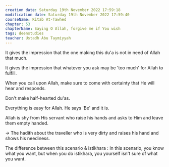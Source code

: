 ```yaml
---
creation date: Saturday 19th November 2022 17:59:18 
modification date: Saturday 19th November 2022 17:59:40
courseName: Kitab At-Tawhed 
chapter: 53
chapterName: Saying O Allah, forgive me if You wish
tags: deenstudies
teacher: Ustadh Abu Taymiyyah
---
```


It gives the impression that the one making this du'a is not in need of Allah that much.

It gives the impression that whatever you ask may be 'too much' for Allah to fulfill.

When you call upon Allah, make sure to come with certainty that He will hear and responds.

Don't make half-hearted du'as.

Everything is easy for Allah. He says 'Be' and it is.

Allah is shy from His servant who raise his hands and asks to Him and leave them empty handed.

→ The hadith about the traveller who is very dirty and raises his hand and shows his neediness.

The difference between this scenario & istikhara : In this scenario, you know what you want, but when you do istikhara, you yourself isn't sure of what you want.